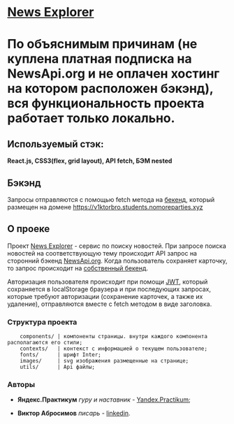 # [News Explorer](https://v1ktorbro.github.io/news-explorer-frontend/index.html)

# По объяснимым причинам (не куплена платная подписка на NewsApi.org и не оплачен хостинг на котором расположен бэкэнд), вся функциональность проекта работает только локально.

## Используемый стэк:

**React.js, CSS3(flex, grid layout), API fetch, БЭМ nested**

## Бэкэнд
Запросы отправляются с помощью fetch метода на [бекенд](https://github.com/v1ktorbro/news-explorer-api), который размещен на домене https://v1ktorbro.students.nomoreparties.xyz 

## О проеке

Проект [News Explorer](https://v1ktorbro.github.io/news-explorer-frontend/index.html) - сервис по поиску новостей. При запросе поиска новостей на соответствующую тему происходит API запрос на сторонний бэкенд [NewsApi.org](https://newsapi.org/).
Когда пользователь сохраняет карточку, то запрос происходит на [собственный бекенд](https://github.com/v1ktorbro/news-explorer-api).

Авторизация пользователя происходит при помощи [JWT](https://www.npmjs.com/package/jsonwebtoken), который сохраняется в localStorage браузера и при последующих запросах, которые требуют авторизации (сохранение карточек, а также их удаление), отправляются вместе с fetch методом в виде заголовка.

### Структура проекта

        components/ | компоненты страницы. внутри каждого компонента располагаются его стили;
        contexts/   | контекст с информацией о текущем пользователе;
        fonts/      | шрифт Inter;
        images/     | svg изображения размещенные на странице;
        utils/      | Api файлы;


### Авторы

* **Яндекс.Практикум** *гуру и наставник* - [Yandex.Practikum](https://praktikum.yandex.ru);

* **Виктор Абросимов** *писарь* - [linkedin](https://www.linkedin.com/in/victor-abrosimov-631b6b1a4/).
